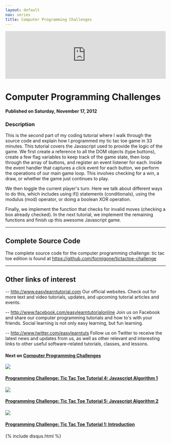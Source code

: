 ```yaml
---
layout: default
nav: series
title: Computer Programming Challenges
---
```


<div class="container">
    <div class="row mt grid">
        <div class="mt"></div>
        <div class="row" style="margin-bottom: 20px;">
            <div class="col-sm-push-1 col-sm-10 col-md-push-2 col-md-8">
                <div class="video-container">
                    <iframe width="100%" src="https://www.youtube.com/embed/WG6lwNSRG_E" frameborder="0" allowfullscreen></iframe>
                </div>
            </div>
            <div class="clearfix"></div>
            <div class="col-md-8">
                <h1>Computer Programming Challenges</h1>
                <h4>Published on Saturday, November 17, 2012</h4>
                <h3>Description</h3>
                <p>This is the second part of my coding tutorial where I walk through the source code and explain how I programmed my tic tac toe game in 33 minutes. This tutorial covers the Javascript used to provide the logic of the game. We first create a reference to all the DOM objects (type buttons), create a few flag variables to keep track of the game state, then loop through the array of buttons, and register an event listener for each. Inside the event handler that captures a click event for each button, we perform the operations of our main game loop. This involves checking for a win, a draw, or whether the game just continues to play.

We then toggle the current player's turn. Here we talk about different ways to do this, which includes using if() statements (conditionals), using the modulus (mod) operator, or doing a boolean XOR operation. 

Finally, we implement the function that checks for invalid moves (checking a box already checked). In the next tutorial, we implement the remaining functions and finish up this awesome Javascript game.

----------------------------------
Complete Source Code
----------------------------------

The complete source code for the computer programming challenge: tic tac toe edition is found at https://github.com/formigone/tictactoe-challenge


--------------------------------
Other links of interest
--------------------------------

-- http://www.easylearntutorial.com Our official websites. Check out for more text and video tutorials, updates, and upcoming tutorial articles and events.

-- http://www.facebook.com/easylearntutorialonline Join us on Facebook and share our computer programming tutorials and how to's with your friends. Social learning is not only easy learning, but fun learning.

-- http://www.twitter.com/easylearntuts Follow us on Twitter to receive the latest news and updates from us, as well as other relevant and interesting links to other useful software-related tutorials, classes, and lessons.</p>
            </div>
            <div class="col-md-4">
                <h4>Next on <a href="/series/computer-programming-challenges">Computer Programming Challenges</a></h4><div class="row" style="margin-bottom: 20px">
            <div class="col-md-6">
                <a href="/series/computer-programming-challenges/programming-challenge-tic-tac-toe-tutorial-4-javascript-algorithm-1">
                    <img src="/img/blank.gif" data-echo="https://i.ytimg.com/vi/vdxW69sIIFo/hqdefault.jpg" class="img-responsive" />
                </a>
            </div>
            <div class="col-md-6">
                <h4>
                    <a href="/series/computer-programming-challenges/programming-challenge-tic-tac-toe-tutorial-4-javascript-algorithm-1">Programming Challenge: Tic Tac Toe Tutorial 4: Javascript Algorithm 1</a>
                </h4>
            </div>
        </div><div class="row" style="margin-bottom: 20px">
            <div class="col-md-6">
                <a href="/series/computer-programming-challenges/programming-challenge-tic-tac-toe-tutorial-5-javascript-algorithm-2">
                    <img src="/img/blank.gif" data-echo="https://i.ytimg.com/vi/xQMha5ITR4U/hqdefault.jpg" class="img-responsive" />
                </a>
            </div>
            <div class="col-md-6">
                <h4>
                    <a href="/series/computer-programming-challenges/programming-challenge-tic-tac-toe-tutorial-5-javascript-algorithm-2">Programming Challenge: Tic Tac Toe Tutorial 5: Javascript Algorithm 2</a>
                </h4>
            </div>
        </div><div class="row" style="margin-bottom: 20px">
            <div class="col-md-6">
                <a href="/series/computer-programming-challenges/programming-challenge-tic-tac-toe-tutorial-1-introduction">
                    <img src="/img/blank.gif" data-echo="https://i.ytimg.com/vi/Uz7QU3hc-5o/hqdefault.jpg" class="img-responsive" />
                </a>
            </div>
            <div class="col-md-6">
                <h4>
                    <a href="/series/computer-programming-challenges/programming-challenge-tic-tac-toe-tutorial-1-introduction">Programming Challenge: Tic Tac Toe Tutorial 1: Introduction</a>
                </h4>
            </div>
        </div>
            </div>
            <div class="col-md-8">
                {% include disqus.html %}
            </div>
        </div>
    </div>
    <div class="row mt grid"></div>
</div>
